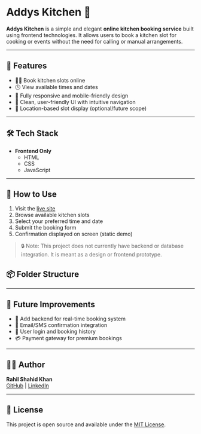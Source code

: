 # Addys Kitchen 🍴

**Addys Kitchen** is a simple and elegant **online kitchen booking service** built using frontend technologies. It allows users to book a kitchen slot for cooking or events without the need for calling or manual arrangements.

---

## 🌟 Features

- 🧑‍🍳 Book kitchen slots online
- 🕒 View available times and dates
- 📱 Fully responsive and mobile-friendly design
- 🎨 Clean, user-friendly UI with intuitive navigation
- 📍 Location-based slot display (optional/future scope)

---

## 🛠️ Tech Stack

- **Frontend Only**
  - HTML
  - CSS
  - JavaScript

---

## 🚀 How to Use

1. Visit the [live site](https://rahiiilkhn.github.io/Addys-Kitchen/) 
2. Browse available kitchen slots
3. Select your preferred time and date
4. Submit the booking form
5. Confirmation displayed on screen (static demo)

> 🔒 Note: This project does not currently have backend or database integration. It is meant as a design or frontend prototype.

## 📦 Folder Structure


---

## 🚧 Future Improvements

- 🔗 Add backend for real-time booking system
- 📧 Email/SMS confirmation integration
- 🧾 User login and booking history
- 💳 Payment gateway for premium bookings

---

## 🙋‍♂️ Author

**Rahil Shahid Khan**  
[GitHub](https://github.com/rahiiilkhn) | [LinkedIn](https://www.linkedin.com/in/rahiiilkhn)

---

## 📄 License

This project is open source and available under the [MIT License](LICENSE).

